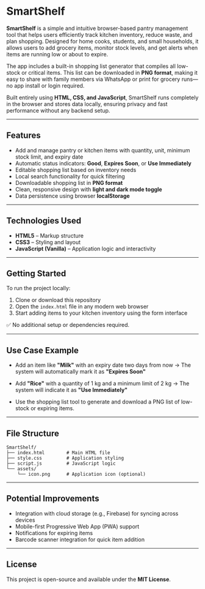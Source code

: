 # **SmartShelf**

**SmartShelf** is a simple and intuitive browser-based pantry management tool that helps users efficiently track kitchen inventory, reduce waste, and plan shopping. Designed for home cooks, students, and small households, it allows users to add grocery items, monitor stock levels, and get alerts when items are running low or about to expire.

The app includes a built-in shopping list generator that compiles all low-stock or critical items. This list can be downloaded in **PNG format**, making it easy to share with family members via WhatsApp or print for grocery runs—no app install or login required.

Built entirely using **HTML, CSS, and JavaScript**, SmartShelf runs completely in the browser and stores data locally, ensuring privacy and fast performance without any backend setup.

---

## **Features**

* Add and manage pantry or kitchen items with quantity, unit, minimum stock limit, and expiry date
* Automatic status indicators: **Good**, **Expires Soon**, or **Use Immediately**
* Editable shopping list based on inventory needs
* Local search functionality for quick filtering
* Downloadable shopping list in **PNG format**
* Clean, responsive design with **light and dark mode toggle**
* Data persistence using browser **localStorage**

---

## **Technologies Used**

* **HTML5** – Markup structure
* **CSS3** – Styling and layout
* **JavaScript (Vanilla)** – Application logic and interactivity

---

## **Getting Started**

To run the project locally:

1. Clone or download this repository
2. Open the `index.html` file in any modern web browser
3. Start adding items to your kitchen inventory using the form interface

✅ No additional setup or dependencies required.

---

## **Use Case Example**

* Add an item like **"Milk"** with an expiry date two days from now
  → The system will automatically mark it as **"Expires Soon"**

* Add **"Rice"** with a quantity of 1 kg and a minimum limit of 2 kg
  → The system will indicate it as **"Use Immediately"**

* Use the shopping list tool to generate and download a PNG list of low-stock or expiring items.

---

## **File Structure**

```
SmartShelf/
├── index.html        # Main HTML file
├── style.css         # Application styling
├── script.js         # JavaScript logic
└── assets/
    └── icon.png      # Application icon (optional)
```

---

## **Potential Improvements**

* Integration with cloud storage (e.g., Firebase) for syncing across devices
* Mobile-first Progressive Web App (PWA) support
* Notifications for expiring items
* Barcode scanner integration for quick item addition

---

## **License**

This project is open-source and available under the **MIT License**.

